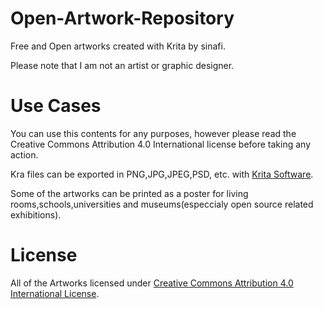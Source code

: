 # Open-Artwork-Repository

Free and Open artworks created with Krita by sinafi.

Please note that I am not an artist or graphic designer.

# Use Cases
You can use this contents for any purposes, however please read the Creative Commons Attribution 4.0 International license before taking any action.

Kra files can be exported in PNG,JPG,JPEG,PSD, etc. with [Krita Software](https://github.com/KDE/krita).

Some of the artworks can be printed as a poster for living rooms,schools,universities and museums(especcialy open source related exhibitions).

# License

All of the Artworks licensed under [Creative Commons Attribution 4.0 International License](https://creativecommons.org/licenses/by/4.0).
